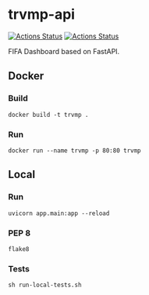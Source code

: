 # trvmp-api

[![Actions Status](https://github.com/mymindwentblvnk/trvmp-api/workflows/Test/badge.svg)](https://github.com/mymindwentblvnk/trvmp-api/actions)
[![Actions Status](https://github.com/mymindwentblvnk/trvmp-api/workflows/Linting/badge.svg)](https://github.com/mymindwentblvnk/trvmp-api/actions)

FIFA Dashboard based on FastAPI.



## Docker

### Build
`docker build -t trvmp .`

### Run
`docker run --name trvmp -p 80:80 trvmp`

## Local

### Run
`uvicorn app.main:app --reload`

### PEP 8
`flake8`

### Tests
`sh run-local-tests.sh`